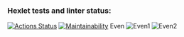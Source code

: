 ### Hexlet tests and linter status:
[![Actions Status](https://github.com/Matiika/java-project-61/actions/workflows/hexlet-check.yml/badge.svg)](https://github.com/Matiika/java-project-61/actions)
[![Maintainability](https://api.codeclimate.com/v1/badges/99809f3d8b1a7206d565/maintainability)](https://codeclimate.com/github/Matiika/java-project-61/maintainability)
Even 
![Even1](https://github.com/Matiika/java-project-61/assets/45766685/317d0241-b136-49dd-a77c-af41c6eb06d7)
![Even2](https://github.com/Matiika/java-project-61/assets/45766685/35ce4691-8af6-4c32-ad39-e39a0adbbe12)
